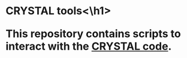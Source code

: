 <h1>CRYSTAL tools<\h1>

This repository contains scripts to interact with the <a href="url">CRYSTAL code</a>.
